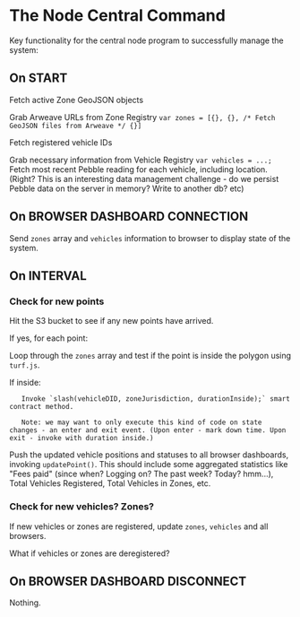 # The Node Central Command

Key functionality for the central node program to successfully manage the system:

## On START

Fetch active Zone GeoJSON objects

   Grab Arweave URLs from Zone Registry
   `var zones = [{}, {}, /* Fetch GeoJSON files from Arweave */ {}]`

Fetch registered vehicle IDs

   Grab necessary information from Vehicle Registry
   `var vehicles = ...;` Fetch most recent Pebble reading for each vehicle, including location. (Right? This is an interesting data management challenge - do we persist Pebble data on the server in memory? Write to another db? etc)

## On BROWSER DASHBOARD CONNECTION

Send `zones` array and `vehicles` information to browser to display state of the system.

## On INTERVAL

### Check for new points

Hit the S3 bucket to see if any new points have arrived.

If yes, for each point:

   Loop through the `zones` array and test if the point is inside the polygon using  `turf.js`.

   If inside:

       Invoke `slash(vehicleDID, zoneJurisdiction, durationInside);` smart contract method.

       Note: we may want to only execute this kind of code on state changes - an enter and exit event. (Upon enter - mark down time. Upon exit - invoke with duration inside.)

Push the updated vehicle positions and statuses to all browser dashboards, invoking `updatePoint()`. This should include some aggregated statistics like "Fees paid" (since when? Logging on? The past week? Today? hmm...), Total Vehicles Registered, Total Vehicles in Zones, etc. 

### Check for new vehicles? Zones?

If new vehicles or zones are registered, update `zones`, `vehicles` and all browsers.

What if vehicles or zones are deregistered?

## On BROWSER DASHBOARD DISCONNECT

Nothing.

##
